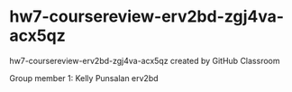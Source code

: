 # hw7-coursereview-erv2bd-zgj4va-acx5qz
hw7-coursereview-erv2bd-zgj4va-acx5qz created by GitHub Classroom

Group member 1: Kelly Punsalan erv2bd
